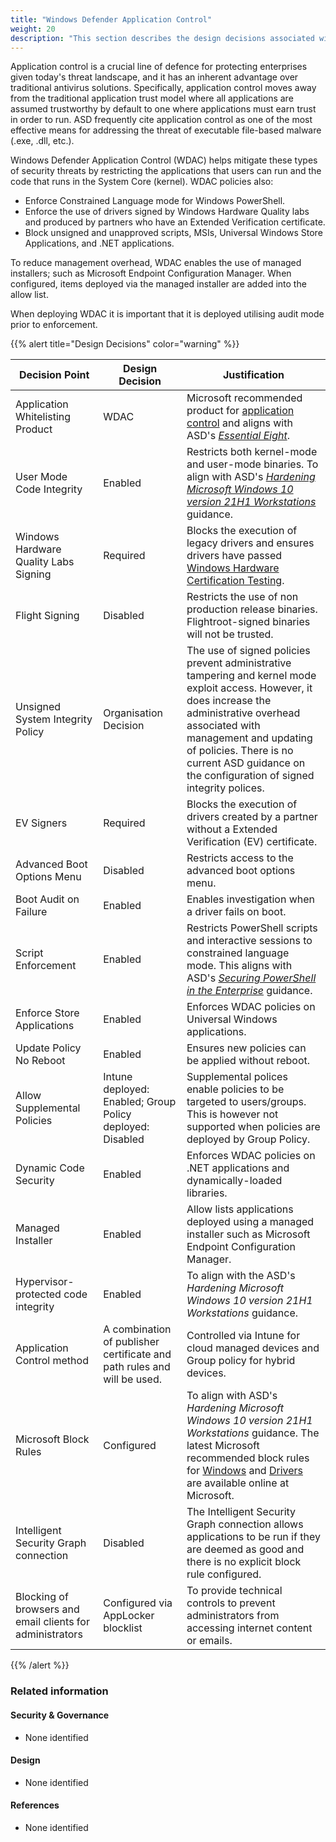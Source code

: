```yaml
---
title: "Windows Defender Application Control"
weight: 20
description: "This section describes the design decisions associated with Windows Defender Application Control on Windows 10 and 11 endpoints configured according to guidance in ASD's Blueprint for Secure Cloud."
---
```


Application control is a crucial line of defence for protecting enterprises given today's threat landscape, and it has an inherent advantage over traditional antivirus solutions. Specifically, application control moves away from the traditional application trust model where all applications are assumed trustworthy by default to one where applications must earn trust in order to run. ASD frequently cite application control as one of the most effective means for addressing the threat of executable file-based malware (.exe, .dll, etc.).

Windows Defender Application Control (WDAC) helps mitigate these types of security threats by restricting the applications that users can run and the code that runs in the System Core (kernel). WDAC policies also:
* Enforce Constrained Language mode for Windows PowerShell.
* Enforce the use of drivers signed by Windows Hardware Quality labs and produced by partners who have an Extended Verification certificate.
* Block unsigned and unapproved scripts, MSIs, Universal Windows Store Applications, and .NET applications.

To reduce management overhead, WDAC enables the use of managed installers; such as Microsoft Endpoint Configuration Manager. When configured, items deployed via the managed installer are added into the allow list. 

When deploying WDAC it is important that it is deployed utilising audit mode prior to enforcement. 

{{% alert title="Design Decisions" color="warning" %}}

| Decision Point                                            | Design Decision                                                         | Justification                                                                                                                                                                                                                                                                                                                                                                                                                                                   |
|-----------------------------------------------------------|-------------------------------------------------------------------------|-----------------------------------------------------------------------------------------------------------------------------------------------------------------------------------------------------------------------------------------------------------------------------------------------------------------------------------------------------------------------------------------------------------------------------------------------------------------|
| Application Whitelisting Product                          | WDAC                                                                    | Microsoft recommended product for [application control](https://learn.microsoft.com/windows/security/threat-protection/windows-defender-application-control/windows-defender-application-control#choose-when-to-use-wdac-or-applocker) and aligns with ASD's [*Essential Eight*](https://www.cyber.gov.au/resources-business-and-government/essential-cyber-security/essential-eight).                                                                                                                                                                     |
| User Mode Code Integrity                                  | Enabled                                                                 | Restricts both kernel-mode and user-mode binaries. To align with ASD's [*Hardening Microsoft Windows 10 version 21H1 Workstations*](https://www.cyber.gov.au/resources-business-and-government/maintaining-devices-and-systems/system-hardening-and-administration/system-hardening/hardening-microsoft-windows-10-version-21h1-workstations) guidance.                                                                                                                                                                                                                                                                                                                                                           |
| Windows Hardware Quality Labs Signing                     | Required                                                                | Blocks the execution of legacy drivers and ensures drivers have passed [Windows Hardware Certification Testing](https://learn.microsoft.com/windows-hardware/drivers/install/whql-release-signature).                                                                                                                                                                                                                                                     |
| Flight Signing                                            | Disabled                                                                | Restricts the use of non production release binaries. Flightroot-signed binaries will not be trusted.                                                                                                                                                                                                                                                                                                                                                           |
| Unsigned System Integrity Policy                          | Organisation Decision                                                   | The use of signed policies prevent administrative tampering and kernel mode exploit access. However, it does increase the administrative overhead associated with management and updating of policies. There is no current ASD guidance on the configuration of signed integrity polices.                                                                                                                                                                      |
| EV Signers                                                | Required                                                                | Blocks the execution of drivers created by a partner without a Extended Verification (EV) certificate.                                                                                                                                                                                                                                                                                                                                                          |
| Advanced Boot Options Menu                                | Disabled                                                                | Restricts access to the advanced boot options menu.                                                                                                                                                                                                                                                                                                                                                                                                             |
| Boot Audit on Failure                                     | Enabled                                                                 | Enables investigation when a driver fails on boot.                                                                                                                                                                                                                                                                                                                                                                                                              |
| Script Enforcement                                        | Enabled                                                                 | Restricts PowerShell scripts and interactive sessions to constrained language mode. This aligns with ASD's [*Securing PowerShell in the Enterprise*](https://www.cyber.gov.au/resources-business-and-government/maintaining-devices-and-systems/system-hardening-and-administration/system-administration/securing-powershell-enterprise) guidance.                                                                                                                                                                                                                                                                                                                 |
| Enforce Store Applications                                | Enabled                                                                 | Enforces WDAC policies on Universal Windows applications.                                                                                                                                                                                                                                                                                                                                                                                                       |
| Update Policy No Reboot                                   | Enabled                                                                 | Ensures new policies can be applied without reboot.                                                                                                                                                                                                                                                                                                                                                                                                             |
| Allow Supplemental Policies                               | Intune deployed: Enabled; Group Policy deployed: Disabled               | Supplemental polices enable policies to be targeted to users/groups. This is however not supported when policies are deployed by Group Policy.                                                                                                                                                                                                                                                                                                               |
| Dynamic Code Security                                     | Enabled                                                                 | Enforces WDAC policies on .NET applications and dynamically-loaded libraries.                                                                                                                                                                                                                                                                                                                                                                                   |
| Managed Installer                                         | Enabled                                                                 | Allow lists applications deployed using a managed installer such as Microsoft Endpoint Configuration Manager.                                                                                                                                                                                                                                                                                                                                                   |
| Hypervisor-protected code integrity                       | Enabled                                                                 | To align with the ASD's *Hardening Microsoft Windows 10 version 21H1 Workstations* guidance.                                                                                                                                                                                                                                                                                                                                                                                                              |
| Application Control method                                | A combination of publisher certificate and path rules and will be used. | Controlled via Intune for cloud managed devices and Group policy for hybrid devices.                                                                                                                                                                                                                                                                                                                                                                            |
| Microsoft Block Rules                                     | Configured                                                              | To align with ASD's *Hardening Microsoft Windows 10 version 21H1 Workstations* guidance. The latest Microsoft recommended block rules for [Windows](https://learn.microsoft.com/windows/security/threat-protection/windows-defender-application-control/microsoft-recommended-block-rules) and [Drivers](https://learn.microsoft.com/windows/security/threat-protection/windows-defender-application-control/microsoft-recommended-driver-block-rules) are available online at Microsoft. |
| Intelligent Security Graph connection                     | Disabled                                                                | The Intelligent Security Graph connection allows applications to be run if they are deemed as good and there is no explicit block rule configured.                                                                                                                                                                                                                                                                                                              |
| Blocking of browsers and email clients for administrators | Configured via AppLocker blocklist                                      | To provide technical controls to prevent administrators from accessing internet content or emails.                                                                                                                                                                                                                                                                                                                                                              |

{{% /alert %}}

### Related information

#### Security & Governance

* None identified

#### Design

* None identified

#### References

* None identified